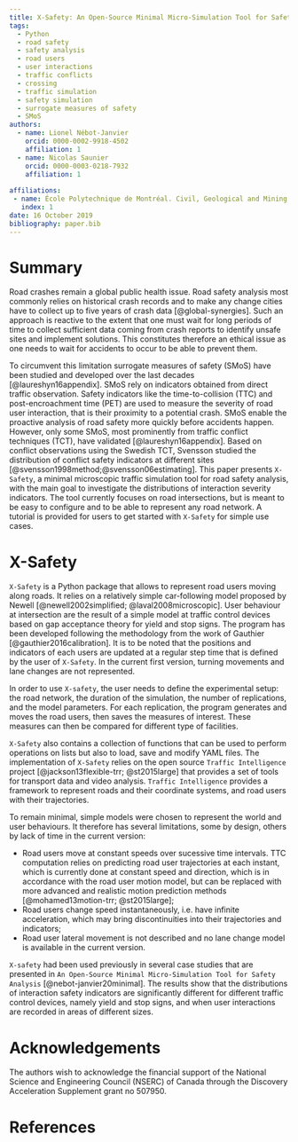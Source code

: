 ```yaml
---
title: X-Safety: An Open-Source Minimal Micro-Simulation Tool for Safety Analysis
tags:
  - Python
  - road safety
  - safety analysis
  - road users
  - user interactions
  - traffic conflicts
  - crossing
  - traffic simulation
  - safety simulation
  - surrogate measures of safety 
  - SMoS
authors:
  - name: Lionel Nébot-Janvier
    orcid: 0000-0002-9918-4502
    affiliation: 1
  - name: Nicolas Saunier
    orcid: 0000-0003-0218-7932
    affiliation: 1
	
affiliations:
 - name: École Polytechnique de Montréal. Civil, Geological and Mining Engineering Department
   index: 1
date: 16 October 2019
bibliography: paper.bib
---
```


# Summary

Road crashes remain a global public health issue. Road safety analysis most commonly relies on historical crash records and to make any change cities have to collect up to five years of crash data [@global-synergies]. Such an approach is reactive to the extent that one must wait for long periods of time to collect sufficient data coming from crash reports to identify unsafe sites and implement solutions. This constitutes therefore an ethical issue as one needs to wait for accidents to occur to be able to prevent them. 

To circumvent this limitation surrogate measures of safety (SMoS) have been studied and developed over the last decades [@laureshyn16appendix]. SMoS rely on indicators obtained from direct traffic observation. Safety indicators like the time-to-collision (TTC) and post-encroachment time (PET) are used to measure the severity of road user interaction, that is their proximity to a potential crash. SMoS enable the proactive analysis of road safety more quickly before accidents happen. However, only some SMoS, most prominently from traffic conflict techniques (TCT), have validated [@laureshyn16appendix]. Based on conflict observations using the Swedish TCT, Svensson studied the distribution of conflict safety indicators at different sites [@svensson1998method;@svensson06estimating]. This paper presents ``X-Safety``, a minimal microscopic traffic simulation tool for road safety analysis, with the main goal to investigate the distributions of interaction severity indicators. The tool currently focuses on road intersections, but is meant to be easy to configure and to be able to represent any road network. A tutorial is provided for users to get started with ``X-Safety`` for simple use cases. 


# X-Safety

``X-Safety`` is a Python package that allows to represent road users moving along roads. It relies on a relatively simple car-following model proposed by Newell [@newell2002simplified; @laval2008microscopic]. User behaviour at intersection are the result of a simple model at traffic control devices based on gap acceptance theory for yield and stop signs. 
The program has been developed following the methodology from the work of Gauthier [@gauthier2016calibration]. It is to be noted that the positions and indicators of each users are updated at a regular step time that is defined by the user of ``X-Safety``. 
In the current first version, turning movements and lane changes are not represented. 

In order to use ``X-safety``, the user needs to define the experimental setup: the road network, the duration of the simulation, the number of replications, and the model parameters. For each replication, the program generates and moves the road users, then saves the measures of interest. These measures can then be compared for different type of facilities.  

``X-Safety`` also contains a collection of functions that can be used to perform operations on lists but also to load, save and modify YAML files. The implementation of ``X-Safety`` relies on the open source ``Traffic Intelligence`` project [@jackson13flexible-trr; @st2015large] that provides a set of tools for transport data and video analysis. ``Traffic Intelligence`` provides a framework to represent roads and their coordinate systems, and road users with their trajectories. 

To remain minimal, simple models were chosen to represent the world and user behaviours. It therefore has several limitations, some by design, others by lack of time in the current version:

- Road users move at constant speeds over sucessive time intervals. TTC computation relies on predicting road user trajectories at each instant, which is currently done at constant speed and direction, which is in accordance with the road user motion model, but can be replaced with more advanced and realistic motion prediction methods [@mohamed13motion-trr; @st2015large];
- Road users change speed instantaneously, i.e. have infinite acceleration, which may bring discontinuities into their trajectories and indicators; 
- Road user lateral movement is not described and no lane change model is available in the current version. 

``X-safety`` had been used previously in several case studies that are presented in ``An Open-Source Minimal Micro-Simulation Tool for Safety Analysis`` [@nebot-janvier20minimal]. The results show that the distributions of interaction safety indicators are significantly different for different traffic control devices, namely yield and stop signs, and when user interactions are recorded in areas  of different sizes. 

# Acknowledgements

The authors wish to acknowledge the financial support of the National Science and Engineering Council (NSERC) of Canada through the Discovery Acceleration Supplement grant no 507950.

# References
